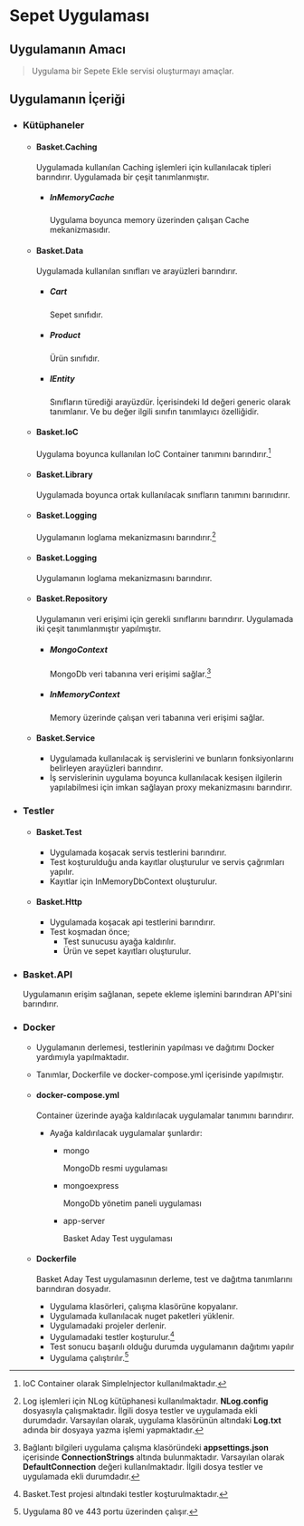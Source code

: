 # Sepet Uygulaması


## Uygulamanın Amacı


> Uygulama bir Sepete Ekle servisi oluşturmayı amaçlar.

## Uygulamanın İçeriği

- ### Kütüphaneler

  - #### Basket.Caching
    Uygulamada kullanılan Caching işlemleri için kullanılacak tipleri barındırır. Uygulamada bir çeşit tanımlanmıştır.

    - ##### InMemoryCache
        Uygulama boyunca memory üzerinden çalışan Cache mekanizmasıdır.
  
   - #### Basket.Data
        Uygulamada kullanılan sınıfları ve arayüzleri barındırır.

        - ##### Cart

            Sepet sınıfıdır.

        - ##### Product

            Ürün sınıfıdır.

        - ##### IEntity

            Sınıfların türediği arayüzdür. İçerisindeki Id değeri generic olarak tanımlanır. Ve bu değer ilgili sınıfın tanımlayıcı özelliğidir.

    - #### Basket.IoC
    
        Uygulama boyunca kullanılan IoC Container tanımını barındırır.[^1]
    
    - #### Basket.Library
    
        Uygulamada boyunca ortak kullanılacak sınıfların tanımını barınıdırır.

    - #### Basket.Logging

        Uygulamanın loglama mekanizmasını barındırır.[^2]
    
    - #### Basket.Logging
    
        Uygulamanın loglama mekanizmasını barındırır.

    - #### Basket.Repository
    
        Uygulamanın veri erişimi için gerekli sınıflarını barındırır. Uygulamada iki çeşit tanımlanmıştır yapılmıştır.
        
        - ##### MongoContext
        
            MongoDb veri tabanına veri erişimi sağlar.[^3]
        
        - ##### InMemoryContext
            Memory üzerinde çalışan veri tabanına veri erişimi sağlar.
        
    - #### Basket.Service

        - Uygulamada kullanılacak iş servislerini ve bunların fonksiyonlarını belirleyen arayüzleri barındırır. 
        - İş servislerinin uygulama boyunca kullanılacak kesişen ilgilerin yapılabilmesi için imkan sağlayan proxy mekanizmasını barındırır. 

- ### Testler   
    - #### Basket.Test

        - Uygulamada koşacak servis testlerini barındırır.
        - Test koşturulduğu anda kayıtlar oluşturulur ve servis çağrımları yapılır.
        - Kayıtlar için InMemoryDbContext oluşturulur.
        
    - #### Basket.Http

        - Uygulamada koşacak api testlerini barındırır.
        - Test koşmadan önce;
            - Test sunucusu ayağa kaldırılır.
            - Ürün ve sepet kayıtları oluşturulur.
        
- ### Basket.API

    Uygulamanın erişim sağlanan, sepete ekleme işlemini barındıran API'sini barındırır. 
    
- ### Docker

    - Uygulamanın derlemesi, testlerinin yapılması ve dağıtımı Docker yardımıyla yapılmaktadır.
    - Tanımlar, Dockerfile ve docker-compose.yml içerisinde yapılmıştır.

    - #### docker-compose.yml
        
        Container üzerinde ayağa kaldırılacak uygulamalar tanımını barındırır. 

        - Ayağa kaldırılacak uygulamalar şunlardır:

            - mongo 

                MongoDb resmi uygulaması
            - mongoexpress
            
                MongoDb yönetim paneli uygulaması
            - app-server
            
                Basket Aday Test uygulaması 

    - #### Dockerfile
        
        Basket Aday Test uygulamasının derleme, test ve dağıtma tanımlarını barındıran dosyadır. 

        - Uygulama klasörleri, çalışma klasörüne kopyalanır.
        - Uygulamada kullanılacak nuget paketleri yüklenir.
        - Uygulamadaki projeler derlenir.
        - Uygulamadaki testler koşturulur.[^4]
        - Test sonucu başarılı olduğu durumda uygulamanın dağıtımı yapılır
        - Uygulama çalıştırılır.[^5]

        

[^1]: IoC Container olarak SimpleInjector kullanılmaktadır.
[^2]: Log işlemleri için NLog kütüphanesi kullanılmaktadır. **NLog.config** dosyasıyla çalışmaktadır. İlgili dosya testler ve uygulamada ekli durumdadır. Varsayılan olarak, uygulama klasörünün altındaki **Log.txt** adında bir dosyaya yazma işlemi yapmaktadır. 
[^3]: Bağlantı bilgileri uygulama çalışma klasöründeki **appsettings.json** içerisinde **ConnectionStrings** altında bulunmaktadır. Varsayılan olarak **DefaultConnection** değeri kullanılmaktadır. İlgili dosya testler ve uygulamada ekli durumdadır.
[^4]: Basket.Test projesi altındaki testler koşturulmaktadır. 
[^5]: Uygulama 80 ve 443 portu üzerinden çalışır.

